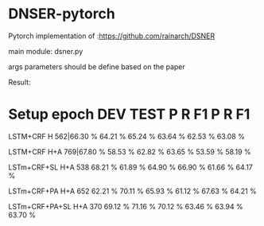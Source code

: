 # DNSER-pytorch
Pytorch implementation of  :https://github.com/rainarch/DSNER

main module: dsner.py

args parameters should be define based on the paper

Result:

Setup		epoch	         DEV			      TEST
			           P	  R	   F1	     P	    R	 F1
==================================================================
LSTM+CRF	H	562|66.30 %	64.21 %	65.24 %	63.64 %	62.53 %	63.08 %

LSTM+CRF	H+A	769|67.80 %	58.53 %	62.82 %	63.65 %	53.59 %	58.19 %

LSTm+CRF+SL	H+A	538	68.21 %	61.89 %	64.90 %	66.90 %	61.66 %	64.17 %

LSTm+CRF+PA	H+A	652	62.21 %	70.11 %	65.93 %	61.12 %	67.63 %	64.21 %

LSTm+CRF+PA+SL	H+A	370	69.12 %	71.16 %	70.12 %	63.46 %	63.94 %	63.70 %
